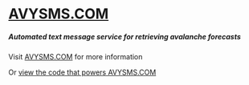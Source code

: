 # [AVYSMS.COM](http://www.avysms.com/)

##### Automated text message service for retrieving avalanche forecasts

Visit [AVYSMS.COM](http://www.avysms.com/) for more information

Or [view the code that powers AVYSMS.COM](https://github.com/xuset/avysms)

